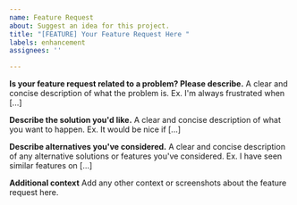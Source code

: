 ```yaml
---
name: Feature Request
about: Suggest an idea for this project.
title: "[FEATURE] Your Feature Request Here "
labels: enhancement
assignees: ''

---
```


**Is your feature request related to a problem? Please describe.**
A clear and concise description of what the problem is. Ex. I'm always frustrated when [...]

**Describe the solution you'd like.**
A clear and concise description of what you want to happen. Ex. It would be nice if [...]

**Describe alternatives you've considered.**
A clear and concise description of any alternative solutions or features you've considered. Ex. I have seen similar features on [...]

**Additional context**
Add any other context or screenshots about the feature request here.
